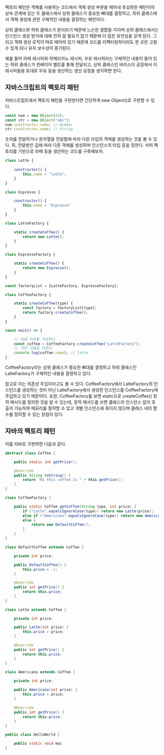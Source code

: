팩토리 패턴은 객체를 사용하는 코드에서 객체 생성 부분을 떼어내 추상화한 패턴이자 상속 관계에 있는 두 클래스에서 상위 클래스가 중요한 뼈대를 결정하고, 하위 클래스에서 객체 생성에 관한 구체적인 내용을 결정하는 패턴이다.

상위 클래스와 하위 클래스가 분리되기 때문에 느슨한 결합을 가지며 상위 클래스에서는 인스턴스 생성 방식에 대해 전혀 알 필요가 없기 때문에 더 많은 유연성을 갖게 된다. 그리고 객체 생성 로직이 따로 떼어져 있기 때문에 코드를 리팩터링하더라도 한 곳만 고칠 수 있게 되니 유지 보수성이 증가된다.

예를 들어 라떼 레시피와 아메리카노 레시피, 우유 레시피라는 구체적인 내용이 들어 있는 하위 클래스가 컨베이어 벨트를 통해 전달되고, 상위 클래스인 바리스타 공장에서 이 레시피들을 토대로 우유 등을 생산하는 생산 공정을 생각하면 된다.

## 자바스크립트의 팩토리 패턴
자바스트립트에서 팩토리 패턴을 구현한다면 간단하게 new Object()로 구현할 수 있다.

```js
const num = new Object(42);
const str = new Object("abc");
num.constructor.name; // Number
str.constructor.name; // String
```

숫자를 전달하거나 문자열을 전달함에 따라 다른 타입의 객체를 생성하는 것을 볼 수 있다. 즉, 전달받은 값에 따라 다른 객체를 생성하며 인스턴스의 타입 등을 정한다. 커피 팩토리를 기반으로 라떼 등을 생산하는 코드를 구축해보자.

```js
class Latte {
	
	constructor() {
		this.name = "latte";
	}
}

class Espresso {

	constructor() {
		this.name = "Espresso"
	}
}

class LatteFactory {

	static createCoffee() {
		return new Latte();
	}
}

class EspressoFactory {

	static createCoffee() {
		return new Espresso();
	}
}

const factoryList = {LatteFactory, EspressoFactory};

class CoffeeFactory {

	static createCoffee(type) {
		const factory = factoryList[type];
		return factory.createCoffee();
	}
}

const main() => {

	// 라떼 커피를 주문한다.
	const coffee = CoffeeFactory.createCoffee("LatteFactory");
	// 커피 이름을 부른다.
	console.log(coffee.name); // latte
}
```

CoffeeFactory라는 상위 클래스가 중요한 뼈대를 결정하고 하위 클래스인 LatteFactory가 구체적인 내용을 결정하고 있다.

참고로 이는 의존성 주입이라고도 볼 수 있다. CoffeeFactory에서 LatteFactory의 인스턴스를 생성하는 것이 아닌 LatteFactory에서 생성한 인스턴스를 CoffeeFactory에 주입하고 있기 때문이다. 또한, CoffeeFactory를 보면 static으로 createCoffee() 정적 메서드를 정의한 것을 알 수 있는데, 정적 메서드를 쓰면 클래스의 인스턴스 없이 호출이 가능하여 메모리를 절약할 수 있고 개별 인스턴스에 묶이지 않으며 클래스 내의 함수를 정의할 수 있는 장점이 있다.

## 자바의 팩토리 패턴
이를 자바로 구현하면 다음과 같다.

```java
abstract class Coffee {

	public static int getPrice();

	@Override
	public String toString() {
		return "Hi this coffee is " + this.getPrice();
	}
}

class CoffeeFactory {

	public static Coffee getCoffee(String type, int price) {
		if ("Latte".equalsIgnoreCase(type)) return new Latte(price);
		else if ("Americano".equalsIgnoreCase(type)) return new Americano(price);
		else {
			return new DefaultCoffee();
		}
	}
}

class DefaultCoffee extends Coffee {

	private int price;

	public DefaultCoffee() {
		this.price = -1;
	}

	@Override
	public int getPrice() {
		return this.price;
	}
}

class Latte extends Coffee {

	private int price;

	public Latte(int price) {
		this.price = price;
	}

	@Override
	public int getPrice() {
		return this.price;
	}
}

class Americano extends Coffee {

	private int price;

	public Americano(int price) {
		this.price = price;
	}

	@Override
	public int getPrice() {
		return this.price;
	}
}

public class HelloWorld {

	public static void mai
}
```
